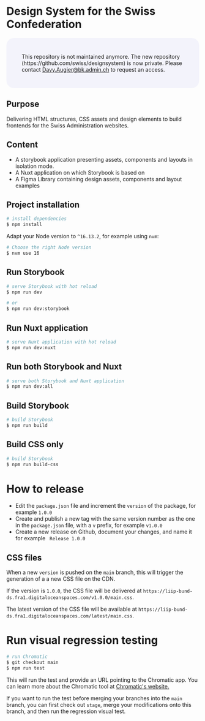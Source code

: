 # Design System for the Swiss Confederation

<div style="background-color:rgba(0, 0, 200, 0.04); padding:40px; border-radius: 20px;">
  This repository is not maintained anymore. 
  The new repository (https://github.com/swiss/designsystem) is now private.
  Please contact <a href="mailto:Davy.Augier@bk.admin.ch">Davy.Augier@bk.admin.ch</a> to request an access.
</div>

## Purpose

Delivering HTML structures, CSS assets and design elements to build frontends for the Swiss Administration websites.

## Content

- A storybook application presenting assets, components and layouts in isolation mode.
- A Nuxt application on which Storybook is based on
- A Figma Library containing design assets, components and layout examples

## Project installation

```bash
# install dependencies
$ npm install
```

Adapt your Node version to `^16.13.2`, for example using `nvm`:

```bash
# Choose the right Node version
$ nvm use 16
```

## Run Storybook

```bash
# serve Storybook with hot reload
$ npm run dev

# or
$ npm run dev:storybook
```

## Run Nuxt application

```bash
# serve Nuxt application with hot reload
$ npm run dev:nuxt
```

## Run both Storybook and Nuxt

```bash
# serve both Storybook and Nuxt application
$ npm run dev:all
```

## Build Storybook

```bash
# build Storybook
$ npm run build
```

## Build CSS only

```bash
# build Storybook
$ npm run build-css
```

# How to release

- Edit the `package.json` file and increment the `version` of the package, for example `1.0.0`
- Create and publish a new tag with the same version number as the one in the `package.json` file, with a `v` prefix, for example `v1.0.0`
- Create a new release on Github, document your changes, and name it for example ` Release 1.0.0`

## CSS files
When a new `version` is pushed on the `main` branch, this will trigger the generation of a a new CSS file on the CDN.

If the version is `1.0.0`, the CSS file will be delivered at 
`https://liip-bund-ds.fra1.digitaloceanspaces.com/v1.0.0/main.css`. 

The latest version of the CSS file will be available at 
`https://liip-bund-ds.fra1.digitaloceanspaces.com/latest/main.css`.

# Run visual regression testing

```bash
# run Chromatic
$ git checkout main
$ npm run test
```

This will run the test and provide an URL pointing to the Chromatic app. You can learn more about the Chromatic tool at [Chromatic's website.](https://www.chromatic.com/)

If you want to run the test before merging your branches into the `main` branch, you can first check out `stage`, merge your modifications onto this branch, and then run the regression visual test. 




